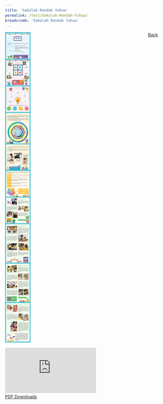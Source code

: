 ```yaml
---
title: 'Sekolah Rendah Yuhua'
permalink: /test/Sekolah-Rendah-Yuhua/
breadcrumb: 'Sekolah Rendah Yuhua'
---
```

<a href="/gallery/gallery/pameran- bahasa- melayu-malay-language-exhibitions-c/schools/" style="float:right;">Back</a>
 <img src="/images/AGAPE-Presch-Poster.jpg"> <br/>
<div class="video-container">
  <iframe src="https://www.youtube.com/embed/d6fmLlW8eoE" frameborder="0" allow="accelerometer; autoplay; encrypted-media; gyroscope; picture-in-picture" allowfullscreen></iframe></div>
<a href="/Sharing-Sessions/01-website-exhibitor-template-pdf.pdf" download>PDF Downloads</a>
